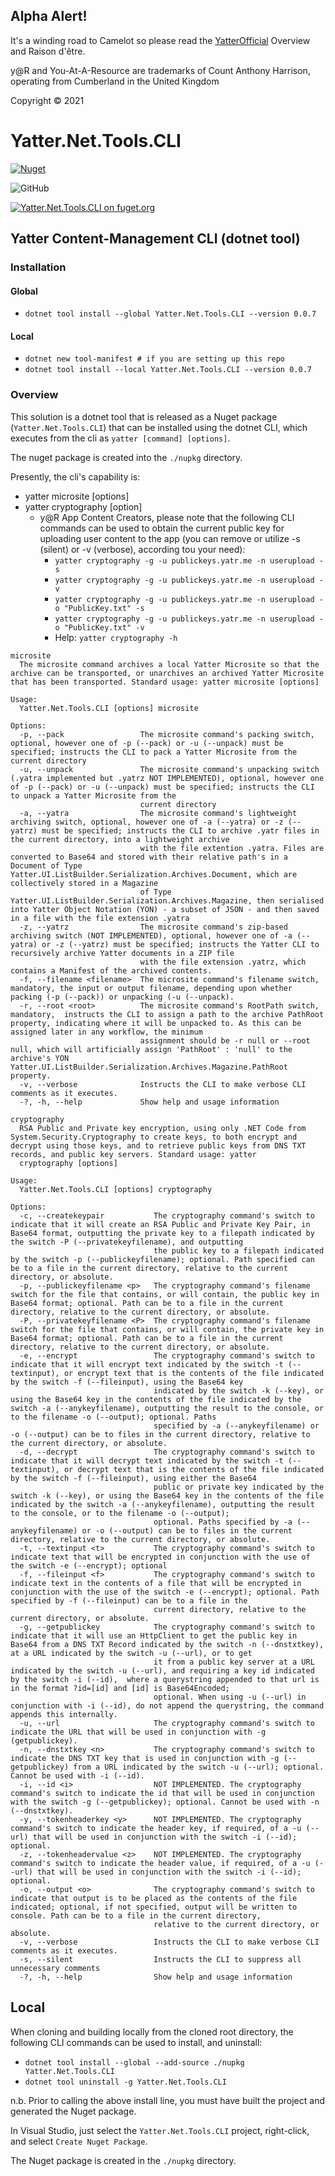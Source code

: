 ## Alpha Alert!

It's a winding road to Camelot so please read the [YatterOfficial](https://github.com/yatterofficial) Overview and Raison d'être.

y@R and You-At-A-Resource are trademarks of Count Anthony Harrison, operating from Cumberland in the United Kingdom

Copyright © 2021

# Yatter.Net.Tools.CLI

<a href="https://www.nuget.org/packages/Yatter.Net.Tools.CLI/" target="_blank" rel="noreferrer noopener"><img alt="Nuget" src="https://img.shields.io/nuget/v/Yatter.Net.Tools.CLI?color=blue&style=for-the-badge"></a>

![GitHub](https://img.shields.io/github/license/yatterofficial/Yatter.Net.Tools.CLI?style=for-the-badge)

[![Yatter.Net.Tools.CLI on fuget.org](https://www.fuget.org/packages/Yatter.Net.Tools.CLI/badge.svg)](https://www.fuget.org/packages/Yatter.Net.Tools.CLI)

## Yatter Content-Management CLI (dotnet tool)

### Installation

#### Global

- ```dotnet tool install --global Yatter.Net.Tools.CLI --version 0.0.7```

#### Local

- ```dotnet new tool-manifest # if you are setting up this repo```
- ```dotnet tool install --local Yatter.Net.Tools.CLI --version 0.0.7```

### Overview

This solution is a dotnet tool that is released as a Nuget package (```Yatter.Net.Tools.CLI```) that can be installed using the dotnet CLI, which executes from the cli as ```yatter [command] [options]```.

The nuget package is created into the ```./nupkg``` directory.

Presently, the cli's capability is:

- yatter microsite [options]
- yatter cryptography [option]
  - y@R App Content Creators, please note that the following CLI commands can be used to obtain the current public key for uploading user content to the app (you can remove or utilize -s (silent) or -v (verbose), according tou your need):
    - ```yatter cryptography -g -u publickeys.yatr.me -n userupload -s```
    - ```yatter cryptography -g -u publickeys.yatr.me -n userupload -v```
    - ```yatter cryptography -g -u publickeys.yatr.me -n userupload -o "PublicKey.txt" -s```
    - ```yatter cryptography -g -u publickeys.yatr.me -n userupload -o "PublicKey.txt" -v```
    - Help: ```yatter cryptography -h```

```
microsite
  The microsite command archives a local Yatter Microsite so that the archive can be transported, or unarchives an archived Yatter Microsite that has been transported. Standard usage: yatter microsite [options]

Usage:
  Yatter.Net.Tools.CLI [options] microsite

Options:
  -p, --pack                 The microsite command's packing switch, optional, however one of -p (--pack) or -u (--unpack) must be specified; instructs the CLI to pack a Yatter Microsite from the current directory
  -u, --unpack               The microsite command's unpacking switch (.yatra implemented but .yatrz NOT IMPLEMENTED), optional, however one of -p (--pack) or -u (--unpack) must be specified; instructs the CLI to unpack a Yatter Microsite from the 
                             current directory
  -a, --yatra                The microsite command's lightweight archiving switch, optional, however one of -a (--yatra) or -z (--yatrz) must be specified; instructs the CLI to archive .yatr files in the current directory, into a lightweight archive 
                             with the file extention .yatra. Files are converted to Base64 and stored with their relative path's in a Document of Type Yatter.UI.ListBuilder.Serialization.Archives.Document, which are collectively stored in a Magazine 
                             of Type Yatter.UI.ListBuilder.Serialization.Archives.Magazine, then serialised into Yatter Object Notation (YON) - a subset of JSON - and then saved in a file with the file extension .yatra
  -z, --yatrz                The microsite command's zip-based archiving switch (NOT IMPLEMENTED), optional, however one of -a (--yatra) or -z (--yatrz) must be specified; instructs the Yatter CLI to recursively archive Yatter documents in a ZIP file 
                             with the file extension .yatrz, which contains a Manifest of the archived contents.
  -f, --filename <filename>  The microsite command's filename switch, mandatory, the input or output filename, depending upon whether packing (-p (--pack)) or unpacking (-u (--unpack).
  -r, --root <root>          The microsite command's RootPath switch, mandatory,  instructs the CLI to assign a path to the archive PathRoot property, indicating where it will be unpacked to. As this can be assigned later in any workflow, the minimum 
                             assignment should be -r null or --root null, which will artificially assign 'PathRoot' : 'null' to the archive's YON Yatter.UI.ListBuilder.Serialization.Archives.Magazine.PathRoot property.
  -v, --verbose              Instructs the CLI to make verbose CLI comments as it executes.
  -?, -h, --help             Show help and usage information
```

```
cryptography
  RSA Public and Private key encryption, using only .NET Code from System.Security.Cryptography to create keys, to both encrypt and decrypt using those keys, and to retrieve public keys from DNS TXT records, and public key servers. Standard usage: yatter 
  cryptography [options]

Usage:
  Yatter.Net.Tools.CLI [options] cryptography

Options:
  -c, --createkeypair           The cryptography command's switch to indicate that it will create an RSA Public and Private Key Pair, in Base64 format, outputting the private key to a filepath indicated by the switch -P (--privatekeyfilename), and outputting 
                                the public key to a filepath indicated by the switch -p (--publickeyfilename); optional. Path specified can be to a file in the current directory, relative to the current directory, or absolute.
  -p, --publickeyfilename <p>   The cryptography command's filename switch for the file that contains, or will contain, the public key in Base64 format; optional. Path can be to a file in the current directory, relative to the current directory, or absolute.
  -P, --privatekeyfilename <P>  The cryptography command's filename switch for the file that contains, or will contain, the private key in Base64 format; optional. Path can be to a file in the current directory, relative to the current directory, or absolute.
  -e, --encrypt                 The cryptography command's switch to indicate that it will encrypt text indicated by the switch -t (--textinput), or encrypt text that is the contents of the file indicated by the switch -f (--fileinput), using the Base64 key 
                                indicated by the switch -k (--key), or using the Base64 key in the contents of the file indicated by the switch -a (--anykeyfilename), outputting the result to the console, or to the filename -o (--output); optional. Paths 
                                specified by -a (--anykeyfilename) or -o (--output) can be to files in the current directory, relative to the current directory, or absolute.
  -d, --decrypt                 The cryptography command's switch to indicate that it will decrypt text indicated by the switch -t (--textinput), or decrypt text that is the contents of the file indicated by the switch -f (--fileinput), using either the Base64 
                                public or private key indicated by the switch -k (--key), or using the Base64 key in the contents of the file indicated by the switch -a (--anykeyfilename), outputting the result to the console, or to the filename -o (--output); 
                                optional. Paths specified by -a (--anykeyfilename) or -o (--output) can be to files in the current directory, relative to the current directory, or absolute.
  -t, --textinput <t>           The cryptography command's switch to indicate text that will be encrypted in conjunction with the use of the switch -e (--encrypt); optional
  -f, --fileinput <f>           The cryptography command's switch to indicate text in the contents of a file that will be encrypted in conjunction with the use of the switch -e (--encrypt); optional. Path specified by -f (--fileinput) can be to a file in the 
                                current directory, relative to the current directory, or absolute.
  -g, --getpublickey            The cryptography command's switch to indicate that it will use an HttpClient to get the public key in Base64 from a DNS TXT Record indicated by the switch -n (--dnstxtkey), at a URL indicated by the switch -u (--url), or to get 
                                it from a public key server at a URL indicated by the switch -u (--url), and requiring a key id indicated by the switch -i (--id),  where a querystring appended to that url is in the format ?id=[id] and [id] is Base64Encoded; 
                                optional. When using -u (--url) in conjunction with -i (--id), do not append the querystring, the command appends this internally.
  -u, --url                     The cryptography command's switch to indicate the URL that will be used in conjunction with -g (getpublickey).
  -n, --dnstxtkey <n>           The cryptography command's switch to indicate the DNS TXT key that is used in conjunction with -g (--getpublickey) from a URL indicated by the switch -u (--url); optional. Cannot be used with -i (--id).
  -i, --id <i>                  NOT IMPLEMENTED. The cryptography command's switch to indicate the id that will be used in conjunction with the switch -g (--getpublickey); optional. Cannot be used with -n (--dnstxtkey).
  -y, --tokenheaderkey <y>      NOT IMPLEMENTED. The cryptography command's switch to indicate the header key, if required, of a -u (--url) that will be used in conjunction with the switch -i (--id); optional.
  -z, --tokenheadervalue <z>    NOT IMPLEMENTED. The cryptography command's switch to indicate the header value, if required, of a -u (--url) that will be used in conjunction with the switch -i (--id); optional.
  -o, --output <o>              The cryptography command's switch to indicate that output is to be placed as the contents of the file indicated; optional, if not specified, output will be written to console. Path can be to a file in the current directory, 
                                relative to the current directory, or absolute.
  -v, --verbose                 Instructs the CLI to make verbose CLI comments as it executes.
  -s, --silent                  Instructs the CLI to suppress all unnecessary comments
  -?, -h, --help                Show help and usage information
```

## Local

When cloning and building locally from the cloned root directory, the following CLI commands can be used to install, and uninstall:

- ```dotnet tool install --global --add-source ./nupkg Yatter.Net.Tools.CLI```
- ```dotnet tool uninstall -g Yatter.Net.Tools.CLI```

n.b. Prior to calling the above install line, you must have built the project and generated the Nuget package.

In Visual Studio, just select the ```Yatter.Net.Tools.CLI``` project, right-click, and select ```Create Nuget Package```.

The Nuget package is created in the ```./nupkg``` directory.
